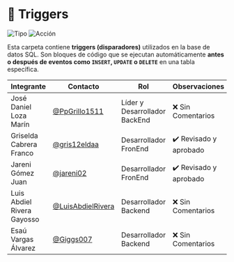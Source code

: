 # 🔁 Triggers

![Tipo](https://img.shields.io/badge/Contenido-Triggers%20SQL-blue?style=flat-square)
![Acción](https://img.shields.io/badge/Ejecutados-En%20operaciones%20DML-purple?style=flat-square)

Esta carpeta contiene **triggers (disparadores)** utilizados en la base de datos SQL. Son bloques de código que se ejecutan automáticamente **antes o después de eventos como `INSERT`, `UPDATE` o `DELETE`** en una tabla específica.

|Integrante|Contacto|Rol|Observaciones|
|------------|--------|---|---|
|José Daniel Loza Marín |[@PpGrillo1511](https://github.com/PpGrillo1511)|Líder y Desarrollador BackEnd|❌ Sin Comentarios|
|Griselda Cabrera Franco |[@gris12eldaa](https://github.com/gris12eldaa)|Desarrollador FronEnd|✔️  Revisado y aprobado|
|Jareni Gómez Juan |[@jareni02](https://github.com/jareni02)|Desarrollador FronEnd|✔️  Revisado y aprobado|
|Luis Abdiel Rivera Gayosso |[@LuisAbdielRivera](https://github.com/LuisAbdielRivera)|Desarrollador Backend|❌ Sin Comentarios|
|Esaú Vargas Álvarez |[@Giggs007](https://github.com/Giggs007)|Desarrollador Backend|❌ Sin Comentarios|
